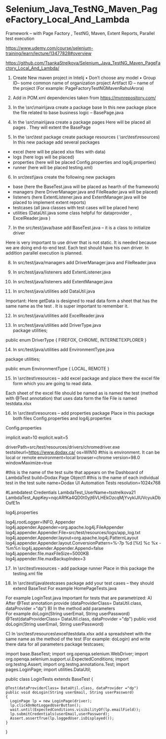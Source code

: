 # Selenium_Java_TestNG_Maven_PageFactory_Local_And_Lambda


Framework – with Page Factory , TestNG, Maven, Extent Reports, Parallel test execution

https://www.udemy.com/course/selenium-training/learn/lecture/13477828#overview

https://github.com/TsankaStrelkova/Selenium_Java_TestNG_Maven_PageFactory_Local_And_Lambda/

1.	Create New maven project in Intelij
•	Don’t choose any model
•	Group ID– some common name of organization project Artifact ID – name of the project (For example: PageFactoryTestNGMavenRahulArora)
2.	Add in POM.xml dependencies taken from https://mvnrepository.com/
                
3.	In the \src\main\java create a package base
In this new package place the file related to base business logic – BasePage.java



4.	In the \src\main\java create a package pages
Here will be placed all pages . They will extent the BasePage

5.	In the \src\test package create package  resources ( \src\test\resources)
In this new package add several packages
-	excel   (here will be placed xlsx files with data)
-	logs     (here logs will be placed)
-	properties (here will be placed Config.properties and log4j.properties)
-	runner (here will be placed testing.xml)
 
6.	In src\test\java create the following new packages
-	base (here the BaseTest.java will be placed as hearth of the framework)
-	managers (here DriverManager.java and FileReader.java will be placed)
-	listeners (here ExtentListener.java and ExtentManager.java will be placed to implement extent reports)
-	testcases (all java classes with test cases will be placed here)
-	utilities (DataUtil.java some class helpful for dataprovider , ExcelReader.java )

7.	In the src/test/java/base  add BaseTest.java – it is a class to initialize driver

Here is very important to use driver that is not static.
It is needed because we are doing end-to-end test. Each test should have his own driver. In addition parallel execution is planned. 




8.	In src/test/java/managers add DriverManager.java and FileReader.java

9.	In src/test/java/listeners  add ExtentListener.java


10.	In src/test/java/listeners  add ExtentManager.java

11.	In src/test/java/utilities add DataUtil.java

Important: Here getData is designed to read data form a sheet that has the same name as the test . It is super important to remember it. 


12.	In src/test/java/utilities add ExcelReader.java

13.	In src/test/java/utilities add DriverType.java  
package utilities;

public enum DriverType {
    FIREFOX,
    CHROME,
    INTERNETEXPLORER
}



14.	In src/test/java/utilities add EnvironmentType.java  

package utilities;

public enum EnvironmentType {
    LOCAL,
    REMOTE
}

15.	In \src\test\resources – add excel package and place there the excel file form which you are going to read data. 

Each sheet of the excel file should be named as is named the test (method with @Test annotation) that uses data form the file 
            File is named testdata.xlsx

16.	In \src\test\resources – add properties package
Place in this package both files Config.properties and log4j.properties

Config.properties


implicit.wait=10
explicit.wait=5

driverPath=src/test/resources/drivers/chromedriver.exe
testsiteurl=https://www.dodax.ca/
os=WIN10
#this is environment. It can be local or remote
environment=local
browser=chrome
version=98.0
windowMaximize=true


#this is the name of the test suite that appears on the Dashboard of LambdaTest
build=Dodax Page Object1
#this is the name of each individual test in the test suite
name=Dodax UI Automation Tests
resolution=1024x768


#Lambdatest Credentials
LambdaTest_UserName=tsstrelkova21
LambdaTest_AppKey=nqcARfKa4QD0t0yjt6VLHEkOzcqMjYvykIJIUVcyukDbOsfE1n

log4j.properties

log4j.rootLogger=INFO, Appender
log4j.appender.Appender=org.apache.log4j.FileAppender
log4j.appender.Appender.File=src/test/resources/logs/app_log.txt
log4j.appender.Appender.layout=org.apache.log4j.PatternLayout
log4j.appender.Appender.layout.ConversionPattern=%-7p %d [%t] %c %x - %m%n
log4j.appender.Appender.Append=false
log4j.appender.file.maxFileSize=5000KB
log4j.appender.file.maxBackupIndex=3

17.	In \src\test\resources  - add package runner
Place in this package the testing.xml file 

<?xml version="1.0" encoding="UTF-8"?>
<!DOCTYPE suite SYSTEM "http://testng.org/testng-1.0.dtd">
<suite name="Dodax Tests">

   <listeners>
      <listener class-name="listeners.ExtentListener" />
   </listeners>

   <test  name="Home">
      <classes>
         <class name="testcases.HomePageTests" />
      </classes>
   </test> <!-- Test -->

   <test name="Login">
      <classes>
         <class name="testcases.LoginTests" />
      </classes>
   </test> <!-- Test -->

   <test  name="Categories">
      <classes>
         <class name="testcases.CategoriesTests" />
      </classes>
   </test> <!-- Test -->


</suite> <!-- Suite -->

18.	In \src\test\java\testcases package add your test cases – they should extend BaseTest
For example HomePageTests.java

For example LoginTest.java
Important for tests that are parametrized:
A)	After @Test annotation provide (dataProviderClass= DataUtil.class, dataProvider ="dp")
B)	In the method add parameters  
For example doLogin(String userEmail, String userPassword)
@Test(dataProviderClass= DataUtil.class, dataProvider ="dp")
public void doLogin(String userEmail, String userPassword)

C)	In \src\test\resources\excel\testdata.xlsx add a spreadsheet with the same name as the method of the test (For example: doLogin) and write there data for all parameters
package testcases;

import base.BaseTest;
import org.openqa.selenium.WebDriver;
import org.openqa.selenium.support.ui.ExpectedConditions;
import org.testng.Assert;
import org.testng.annotations.Test;
import pages.LoginPage;
import utilities.DataUtil;

public class LoginTests extends BaseTest {

    @Test(dataProviderClass= DataUtil.class, dataProvider ="dp")
    public void doLogin(String userEmail, String userPassword)
    {
      LoginPage lp = new LoginPage(driver);
      lp.clickOnNotLoggedUserButton();
      wait.until(ExpectedConditions.visibilityOf(lp.emailField));
      lp.submitCredentials(userEmail,userPassword);
      Assert.assertTrue(lp.loggedUser.isDisplayed());
    }

}





